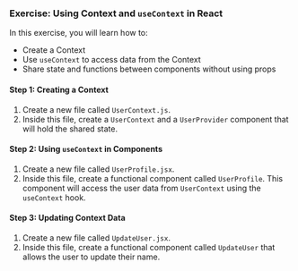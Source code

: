 ### Exercise: Using Context and `useContext` in React

In this exercise, you will learn how to:

- Create a Context
- Use `useContext` to access data from the Context
- Share state and functions between components without using props

#### Step 1: Creating a Context

1. Create a new file called `UserContext.js`.
2. Inside this file, create a `UserContext` and a `UserProvider` component that will hold the shared state.

#### Step 2: Using `useContext` in Components

1. Create a new file called `UserProfile.jsx`.
2. Inside this file, create a functional component called `UserProfile`. This component will access the user data from `UserContext` using the `useContext` hook.

#### Step 3: Updating Context Data

1. Create a new file called `UpdateUser.jsx`.
2. Inside this file, create a functional component called `UpdateUser` that allows the user to update their name.